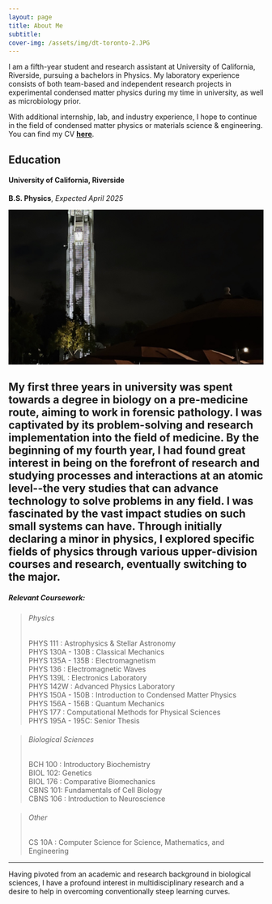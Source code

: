 ```yaml
---
layout: page
title: About Me
subtitle:
cover-img: /assets/img/dt-toronto-2.JPG
---
```


I am a fifth-year student and research assistant at University of California, Riverside, pursuing a bachelors in Physics. My laboratory experience consists of both team-based and independent research projects in experimental condensed matter physics during my time in university, as well as microbiology prior.

With additional internship, lab, and industry experience, I hope to continue in the field of condensed matter physics or materials science & engineering. You can find my CV [**here**](assets/files/Vanessa_Kwong_CV.pdf).

## Education

#### University of California, Riverside
**B.S. Physics**, *Expected April 2025*

![ucr](assets/img/belltower.JPG)

My first three years in university was spent towards a degree in biology on a pre-medicine route, aiming to work in forensic pathology. I was captivated by its problem-solving and research implementation into the field of medicine. By the beginning of my fourth year, I had found great interest in being on the forefront of research and studying processes and interactions at an atomic level--the very studies that can advance technology to solve problems in any field. I was fascinated by the vast impact studies on such small systems can have. Through initially declaring a minor in physics, I explored specific fields of physics through various upper-division courses and research, eventually switching to the major.
---
##### Relevant Coursework:
> ###### Physics
> PHYS 111 : Astrophysics & Stellar Astronomy\
> PHYS 130A - 130B : Classical Mechanics\
> PHYS 135A - 135B : Electromagnetism\
> PHYS 136 : Electromagnetic Waves\
> PHYS 139L : Electronics Laboratory\
> PHYS 142W : Advanced Physics Laboratory\
> PHYS 150A - 150B : Introduction to Condensed Matter Physics\
> PHYS 156A - 156B : Quantum Mechanics\
> PHYS 177 : Computational Methods for Physical Sciences\
> PHYS 195A - 195C: Senior Thesis

> ###### Biological Sciences
> BCH 100 : Introductory Biochemistry\
> BIOL 102: Genetics\
> BIOL 176 : Comparative Biomechanics\
> CBNS 101: Fundamentals of Cell Biology\
> CBNS 106 : Introduction to Neuroscience

> ###### Other
> CS 10A : Computer Science for Science, Mathematics, and Engineering
---
Having pivoted from an academic and research background in biological sciences, I have a profound interest in multidisciplinary research and a desire to help in overcoming conventionally steep learning curves.
